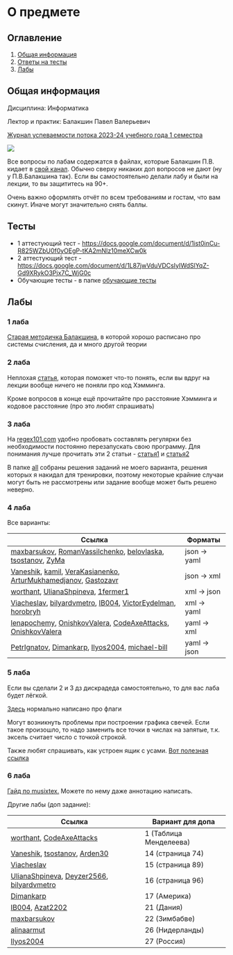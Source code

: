 # О предмете

## Оглавление

1. [Общая информация](#info)
2. [Ответы на тесты](#tests)
3. [Лабы](#labs)

## Общая информация <a name="info"></a>

Дисциплина: Информатика

Лектор и практик: Балакшин Павел Валерьевич

[Журнал успеваемости потока 2023-24 учебного года 1 семестра](https://docs.google.com/spreadsheets/d/1wYEDRJ5vYFfdKEqnAgb2tig-lnDwJK1-Lu-DUbmd23s)

![](https://i.imgur.com/M7oFGH8.jpg)

Все вопросы по лабам содержатся в файлах, которые Балакшин П.В. кидает в [свой канал](https://t.me/balakshin_students).
Обычно сверху никаких доп вопросов не дают (ну у П.В.Балакшина так). Если вы самостоятельно делали лабу и были на
лекции, то вы защититесь на 90+.

Очень важно оформлять отчёт по всем требованиям и гостам, что вам скинут. Иначе могут значительно снять баллы.

## Тесты <a name="tests"></a>

- 1 аттестующий тест - https://docs.google.com/document/d/1ist0inCu-R825WZbU0f0yOEgP-tKA2mNIz10meXCw0k
- 2 аттестующий тест - https://docs.google.com/document/d/1L87jwVduVDCsIyIWdSlYqZ-Gd9XRykO3Pjx7C_WjG0c
- Обучающие тесты - в папке [обучающие тесты](Educational_tests/)

## Лабы <a name="labs"></a>

### 1 лаба

[Старая методичка Балакшина](https://docs.yandex.ru/docs/view?tm=1694445050&tld=ru&lang=ru&name=%D0%9C%D0%B5%D1%82%D0%BE%D0%B4%D0%B8%D1%87%D0%BA%D0%B0.pdf&text=%D0%B0%D0%BB%D0%B3%D0%BE%D1%80%D0%B8%D1%82%D0%BC%20%D0%BF%D0%B5%D1%80%D0%B5%D0%B2%D0%BE%D0%B4%D0%B0%20%D0%B8%D0%B7%20%D1%81%D1%81%20%D0%B1%D0%B5%D1%80%D0%B3%D0%BC%D0%B0%D0%BD%D0%B0%20%D0%B2%2010&url=https%3A%2F%2Fpicloud.pw%2Fmedia%2Fresources%2Fposts%2F2018%2F02%2F19%2F%25D0%259C%25D0%25B5%25D1%2582%25D0%25BE%25D0%25B4%25D0%25B8%25D1%2587%25D0%25BA%25D0%25B0.pdf&lr=2&mime=pdf&l10n=ru&sign=4eeea649ee3954b1a7d05cb29f02a3cc&keyno=0&nosw=1&serpParams=tm%3D1694445050%26tld%3Dru%26lang%3Dru%26name%3D%25D0%259C%25D0%25B5%25D1%2582%25D0%25BE%25D0%25B4%25D0%25B8%25D1%2587%25D0%25BA%25D0%25B0.pdf%26text%3D%25D0%25B0%25D0%25BB%25D0%25B3%25D0%25BE%25D1%2580%25D0%25B8%25D1%2582%25D0%25BC%2B%25D0%25BF%25D0%25B5%25D1%2580%25D0%25B5%25D0%25B2%25D0%25BE%25D0%25B4%25D0%25B0%2B%25D0%25B8%25D0%25B7%2B%25D1%2581%25D1%2581%2B%25D0%25B1%25D0%25B5%25D1%2580%25D0%25B3%25D0%25BC%25D0%25B0%25D0%25BD%25D0%25B0%2B%25D0%25B2%2B10%26url%3Dhttps%253A%2F%2Fpicloud.pw%2Fmedia%2Fresources%2Fposts%2F2018%2F02%2F19%2F%2525D0%25259C%2525D0%2525B5%2525D1%252582%2525D0%2525BE%2525D0%2525B4%2525D0%2525B8%2525D1%252587%2525D0%2525BA%2525D0%2525B0.pdf%26lr%3D2%26mime%3Dpdf%26l10n%3Dru%26sign%3D4eeea649ee3954b1a7d05cb29f02a3cc%26keyno%3D0%26nosw%3D1),
в которой хорошо расписано про системы счисления, да и много другой теории

### 2 лаба

Неплохая [статья](https://habr.com/ru/articles/140611/), которая поможет что-то понять, если вы вдруг на лекции вообще
ничего не поняли про код Хэмминга.

Кроме вопросов в конце ещё прочитайте про расстояние Хэмминга и кодовое расстояние (про это любят спрашивать)

### 3 лаба

На [regex101.com](https://regex101.com/) удобно пробовать составлять регулярки без необходимости постоянно перезапускать
свою программу.
Для понимания лучше прочитать эти 2 статьи - [статья1](https://tproger.ru/translations/regular-expression-python)
и [статья2](https://habr.com/ru/articles/349860/)

В папке [all](Viacheslav/lab3/all/) собраны решения заданий не моего варианта, решения которых я накидал
для тренировки, поэтому некоторые крайние случаи могут быть не рассмотрены или задание вообще может быть решено неверно.

### 4 лаба

Все варианты:

| Ссылка                                                                                                                                                                                                                                                                                                                                                                                                                                                                                                                                                                                                                                                             | Форматы      |
|--------------------------------------------------------------------------------------------------------------------------------------------------------------------------------------------------------------------------------------------------------------------------------------------------------------------------------------------------------------------------------------------------------------------------------------------------------------------------------------------------------------------------------------------------------------------------------------------------------------------------------------------------------------------|--------------|
| [maxbarsukov](https://github.com/maxbarsukov/itmo/tree/master/1%20%D0%B8%D0%BD%D1%84%D0%BE%D1%80%D0%BC%D0%B0%D1%82%D0%B8%D0%BA%D0%B0/%D0%BB%D0%B0%D0%B1%D0%BE%D1%80%D0%B0%D1%82%D0%BE%D1%80%D0%BD%D1%8B%D0%B5/lab4), [RomanVassilchenko](https://github.com/RomanVassilchenko/ITMO-My-Projects/tree/main/Year-1/Informatics%2C%20%D0%98%D0%BD%D1%84%D0%BE%D1%80%D0%BC%D0%B0%D1%82%D0%B8%D0%BA%D0%B0/lab4), [belovlaska](https://github.com/belovlaska/itmo/tree/main/Informatics/lab4), [tsostanov](https://github.com/MakeCheerfulUpload/laboratornaya-rabota-4-tsostanov), [ZyMa](https://github.com/MakeCheerfulUpload/laboratornaya-rabota-4-ZyMa-2/tree/main) | json -> yaml |
| [Vaneshik](https://github.com/Vaneshik/VT-Labs/tree/main/informatics/lab4), [kamil](https://github.com/pro100kamil/itmo/tree/master/labs/informatics/lab4), [VeraKasianenko](https://github.com/VeraKasianenko/Informatic_SE/tree/716cb1eb0215900c4201700104d779e0db0b8f7a/lab4), [ArturMukhamedjanov](https://github.com/MakeCheerfulUpload/laboratornaya-rabota-4-ArturMukhamedjanov), [Gastozavr](https://github.com/Gastozavr/itmo/tree/main/%D0%98%D0%BD%D1%84%D0%BE%D1%80%D0%BC%D0%B0%D1%82%D0%B8%D0%BA%D0%B0/lab4)                                                                                                                                          | json -> xml  |
| [worthant](https://github.com/worthant/Informatics/tree/main/lab4), [UlianaShpineva](https://github.com/MakeCheerfulUpload/laboratornaya-rabota-4-UlianaShpineva), [1fermer1](https://github.com/MakeCheerfulUpload/laboratornaya-rabota-4-1fermer1)                                                                                                                                                                                                                                                                                                                                                                                                               | xml -> json  |
| [Viacheslav](Viacheslav/Лабораторные/lab4/), [bilyardvmetro](https://github.com/bilyardvmetro/ITMO-System-Application-Software/tree/main/Informatics/Labs/Lab4), [IB004](https://github.com/MakeCheerfulUpload/laboratornaya-rabota-4-IB004), [VictorEydelman](https://github.com/MakeCheerfulUpload/laboratornaya-rabota-4-VictorEydelman), [horobryh](https://github.com/MakeCheerfulUpload/laboratornaya-rabota-4-horobryh)                                                                                                                                                                                                                                     | xml -> yaml  |
| [lenapochemy](https://github.com/MakeCheerfulUpload/laboratornaya-rabota-4-lenapochemy), [OnishkovValera](https://github.com/MakeCheerfulUpload/laboratornaya-rabota-4-OnishkovValera), [CodeAxeAttacks](https://github.com/CodeAxeAttacks/SystemApplicationSoftware-09.03.04-ITMO/tree/main/1st%20stage/%D0%B8%D0%BD%D1%84%D0%BE%D1%80%D0%BC%D0%B0%D1%82%D0%B8%D0%BA%D0%B0/%D0%BB%D0%B0%D0%B1%D1%8B/%D0%BB%D0%B0%D0%B1%D0%B0%204), [OnishkovValera](https://github.com/MakeCheerfulUpload/laboratornaya-rabota-4-OnishkovValera)                                                                                                                                  | yaml -> xml  |
| [PetrIgnatov](https://github.com/PetrIgnatov/InfLab4), [Dimankarp](https://github.com/MakeCheerfulUpload/laboratornaya-rabota-4-Dimankarp), [Ilyos2004](https://github.com/MakeCheerfulUpload/laboratornaya-rabota-4-Ilyos2004), [michael-bill](https://github.com/MakeCheerfulUpload/laboratornaya-rabota-4-michael-bill)                                                                                                                                                                                                                                                                                                                                         | yaml -> json |

### 5 лаба

Если вы сделали 2 и 3 дз дискрадеда самостоятельно, то для вас лаба будет лёгкой.

[Здесь](https://av-assembler.ru/asm/afd/asm-flags-register.htm) нормально написано про флаги

Могут возникнуть проблемы при построении графика свечей. Если такое произошло, то надо заменить все точки в числах на
запятые, т.к. эксель считает число с точкой строкой.

Также любят спрашивать, как устроен ящик с усами. [Вот полезная ссылка](https://excel-analytics.ru/yaschik-s-usami/)

### 6 лаба

[Гайд по musixtex.](https://habr.com/ru/articles/778518/) Можете по нему даже аннотацию написать.

Другие лабы (доп задание):

| Ссылка                                                                                                                                                                                                                                                                                                             | Вариант для допа       |
|--------------------------------------------------------------------------------------------------------------------------------------------------------------------------------------------------------------------------------------------------------------------------------------------------------------------|------------------------|
| [worthant](https://github.com/worthant/Informatics/tree/main/lab6), [CodeAxeAttacks](https://github.com/CodeAxeAttacks/SystemApplicationSoftware-09.03.04-ITMO/tree/main/1st%20stage/%D0%B8%D0%BD%D1%84%D0%BE%D1%80%D0%BC%D0%B0%D1%82%D0%B8%D0%BA%D0%B0/%D0%BB%D0%B0%D0%B1%D1%8B/%D0%BB%D0%B0%D0%B1%D0%B0%206)     | 1 (Таблица Менделеева) |
| [Vaneshik](https://github.com/Vaneshik/VT-Labs/tree/main/informatics/lab6), [tsostanov](https://github.com/MakeCheerfulUpload/laboratornaya-rabota-6-tsostanov/tree/main), [Arden30](https://github.com/MakeCheerfulUpload/laboratornaya-rabota-5-Arden30)                                                         | 14 (страница 74)       |
| [Viacheslav](Viacheslav/lab6/)                                                                                                                                                                                                                                                                                     | 15 (страница 89)       |
| [UlianaShpineva](https://github.com/MakeCheerfulUpload/laboratornaya-rabota-5-UlianaShpineva/tree/main), [Deyzer2566](https://github.com/MakeCheerfulUpload/laboratornaya-rabota-6-Deyzer2566), [bilyardvmetro](https://github.com/bilyardvmetro/ITMO-System-Application-Software/tree/main/Informatics/Labs/Lab6) | 16 (страница 96)       |
| [Dimankarp](https://github.com/MakeCheerfulUpload/laboratornaya-rabota-6-Dimankarp)                                                                                                                                                                                                                                | 17 (Америка)           |
| [IB004](https://github.com/MakeCheerfulUpload/laboratornaya-rabota-6-IB004/tree/main), [Azat2202](https://github.com/MakeCheerfulUpload/laboratornaya-rabota-5-Azat2202)                                                                                                                                           | 21 (Дания)             |
| [maxbarsukov](https://github.com/maxbarsukov/itmo/tree/master/1%20%D0%B8%D0%BD%D1%84%D0%BE%D1%80%D0%BC%D0%B0%D1%82%D0%B8%D0%BA%D0%B0/%D0%BB%D0%B0%D0%B1%D0%BE%D1%80%D0%B0%D1%82%D0%BE%D1%80%D0%BD%D1%8B%D0%B5/lab6)                                                                                                | 22 (Зимбабве)          |
| [alinaarmut](https://github.com/MakeCheerfulUpload/laboratornaya-rabota-5-alinaarmut/tree/main)                                                                                                                                                                                                                    | 26 (Нидерланды)        |
| [Ilyos2004](https://github.com/MakeCheerfulUpload/laboratornaya-rabota-6-Ilyos2004)                                                                                                                                                                                                                                | 27 (Россия)            |
